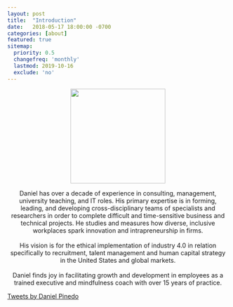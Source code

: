```yaml
---
layout: post
title:  "Introduction"
date:   2018-05-17 18:00:00 -0700
categories: [about]
featured: true
sitemap:
  priority: 0.5
  changefreq: 'monthly'
  lastmod: 2019-10-16
  exclude: 'no'
---
```


<p align="center">
  <img src="https://pinedo.org/assets/png/dpinedo_photo.png" height="216" width="216">
</p>

<p align="center">
Daniel has over a decade of experience in consulting, management, university teaching, and IT roles. His primary expertise is in forming, leading, and developing cross-disciplinary teams of specialists and researchers in order to complete difficult and time-sensitive business and technical projects. He studies and measures how diverse, inclusive workplaces spark innovation and intrapreneurship in firms.
<br><br>
His vision is for the ethical implementation of industry 4.0 in relation specifically to recruitment, talent management and human capital strategy in the United States and global markets.
<br><br>
Daniel finds joy in facilitating growth and development in employees as a trained executive and mindfulness coach with over 15 years of practice.
</p>

<a class="twitter-timeline" href="https://twitter.com/pinedo_dot_org?ref_src=twsrc%5Etfw">Tweets by Daniel Pinedo</a> <script async src="https://platform.twitter.com/widgets.js" charset="utf-8"></script>
